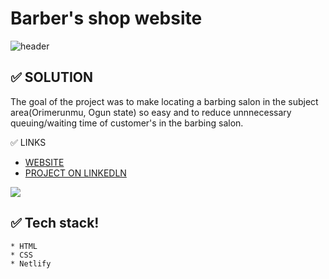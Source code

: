 # Barber's shop website


![header](https://capsule-render.vercel.app/api?type=wave&color=gradient&height=300&section=header&text=Barber's%20Shop&fontSize=90)

## ✅ SOLUTION
The goal of the project was to make locating a barbing salon in the subject area(Orimerunmu, Ogun state) so easy and to reduce unnnecessary queuing/waiting time of customer's in the barbing salon.


✅ LINKS
 * [WEBSITE](https://oscar-barberswebsite-24.netlify.app/)
 * [PROJECT ON LINKEDLN](https://www.linkedin.com/posts/gift-ojabu_frontenddevelopment-website-webdesign-activity-6739503757454798848-B2vH)



  

  
 ![](https://github.com/Gift-Ojeabulu/Barber-s-Website-/blob/main/Untitled_%20Nov%2026%2C%202020%202_11%20AM.gif)

	
## ✅ Tech stack!
	* HTML
    * CSS
    * Netlify
    

















